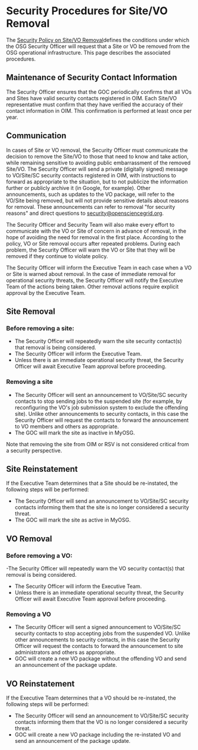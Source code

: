 # Security Procedures for Site/VO Removal
The [Security Policy on Site/VO Removal](/security/SiteVORemovalPolicy)defines the conditions under which the OSG Security Officer will request that a Site or VO be removed from the OSG operational infrastructure. This page describes the associated procedures.

## Maintenance of Security Contact Information
The Security Officer ensures that the GOC periodically confirms that all VOs and Sites have valid security contacts registered in OIM. Each Site/VO representative must confirm that they have verified the accuracy of their contact information in OIM. This confirmation is performed at least once per year.

## Communication
In cases of Site or VO removal, the Security Officer must communicate the decision to remove the Site/VO to those that need to know and take action, while remaining sensitive to avoiding public embarrassment of the removed Site/VO. The Security Officer will send a private (digitally signed) message to VO/Site/SC security contacts registered in OIM, with instructions to forward as appropriate to the situation, but to not publicize the information further or publicly archive it (in Google, for example). Other announcements, such as updates to the VO package, will refer to the VO/Site being removed, but will not provide sensitive details about reasons for removal. These announcements can refer to removal "for security reasons" and direct questions to security@opensciencegrid.org.

The Security Officer and Security Team will also make every effort to communicate with the VO or Site of concern in advance of removal, in the hope of avoiding the need for removal in the first place. According to the policy, VO or Site removal occurs after repeated problems. During each problem, the Security Officer will warn the VO or Site that they will be removed if they continue to violate policy.

The Security Officer will inform the Executive Team in each case when a VO or Site is warned about removal. In the case of immediate removal for operational security threats, the Security Officer will notify the Executive Team of the actions being taken. Other removal actions require explicit approval by the Executive Team.

## Site Removal
### Before removing a site:

- The Security Officer will repeatedly warn the site security contact(s) that removal is being considered.
- The Security Officer will inform the Executive Team.
- Unless there is an immediate operational security threat, the Security Officer will await Executive Team approval before proceeding.

### Removing a site

- The Security Officer will sent an announcement to VO/Site/SC security contacts to stop sending jobs to the suspended site (for example, by reconfiguring the VO's job submission system to exclude the offending site). Unlike other announcements to security contacts, in this case the Security Officer will request the contacts to forward the announcement to VO members and others as appropriate.
- The GOC will mark the site as inactive in MyOSG.

Note that removing the site from OIM or RSV is not considered critical from a security perspective.

## Site Reinstatement
If the Executive Team determines that a Site should be re-instated, the following steps will be performed:

- The Security Officer will send an announcement to VO/Site/SC security contacts informing them that the site is no longer considered a security threat.
- The GOC will mark the site as active in MyOSG.

## VO Removal
### Before removing a VO:
-The Security Officer will repeatedly warn the VO security contact(s) that removal is being considered.
- The Security Officer will inform the Executive Team.
- Unless there is an immediate operational security threat, the Security Officer will await Executive Team approval before proceeding.

### Removing a VO
- The Security Officer will sent a signed announcement to VO/Site/SC security contacts to stop accepting jobs from the suspended VO. Unlike other announcements to security contacts, in this case the Security Officer will request the contacts to forward the announcement to site administrators and others as appropriate.
- GOC will create a new VO package without the offending VO and send an announcement of the package update.

## VO Reinstatement
If the Executive Team determines that a VO should be re-instated, the following steps will be performed:

- The Security Officer will send an announcement to VO/Site/SC security contacts informing them that the VO is no longer considered a security threat.
- GOC will create a new VO package including the re-instated VO and send an announcement of the package update.
